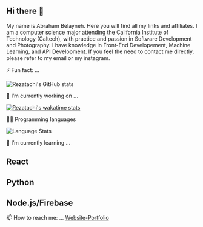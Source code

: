 ## Hi there 👋
My name is Abraham Belayneh. Here you will find all my links and affiliates. I am a computer science major attending the California Institute of Technology (Caltech), with practice and passion in Software Development and Photography. I have knowledge in Front-End Developement, Machine Learning, and API Development. If you feel the need to contact me directly, please refer to my email or my instagram.

⚡ Fun fact: ...

![Rezatachi's GitHub stats](https://github-readme-stats.vercel.app/api?username=Rezatachi&show_icons=true&theme=synthwave)

🔭 I’m currently working on ...

[![Rezatachi's wakatime stats](https://github-readme-stats.vercel.app/api/wakatime?username=Rezatachi&show_icons=true&theme=synthwave)](https://github.com/Rezatachi/github-readme-stats)

🐱‍👤 Programming languages

![Language Stats](https://github-readme-stats.vercel.app/api/top-langs/?username=Rezatachi&show_icons=true&theme=synthwave&layout=compact)  

🌱 I’m currently learning ...

## React
## Python
## Node.js/Firebase

📫 How to reach me: ...
[Website-Portfolio](https://abrahamb.netlify.app/)
<!--
**Rezatachi/Rezatachi** is a ✨ _special_ ✨ repository because its `README.md` (this file) appears on your GitHub profile.


